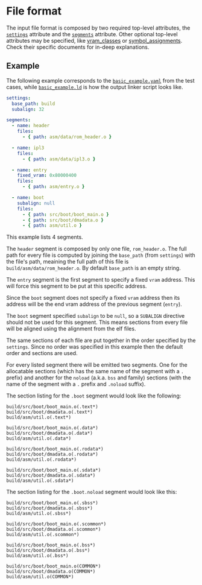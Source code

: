 # File format

The input file format is composed by two required top-level attributes, the
[`settings`](settings.md) attribute and the [`segments`](segments.md)
attribute. Other optional top-level attributes may be specified, like
[vram_classes](vram_classes.md) or [symbol_assignments](symbol_assignments.md).
Check their specific documents for in-deep explanations.

## Example

The following example corresponds to the
[`basic_example.yaml`](../../tests_cases/basic_example.yaml) from the test
cases, while
[`basic_example.ld`](../../tests_cases/basic_example.ld) is how the output
linker script looks like.

```yaml
settings:
  base_path: build
  subalign: 32

segments:
  - name: header
    files:
      - { path: asm/data/rom_header.o }

  - name: ipl3
    files:
      - { path: asm/data/ipl3.o }

  - name: entry
    fixed_vram: 0x80000400
    files:
      - { path: asm/entry.o }

  - name: boot
    subalign: null
    files:
      - { path: src/boot/boot_main.o }
      - { path: src/boot/dmadata.o }
      - { path: asm/util.o }
```

This example lists 4 segments.

The `header` segment is composed by only one file, `rom_header.o`. The full
path for every file is computed by joining the `base_path` (from `settings`)
with the file's path, meaining the full path of this file is
`build/asm/data/rom_header.o`. By default `base_path` is an empty string.

The `entry` segment is the first segment to specify a fixed `vram` address.
This will force this segment to be put at this specific address.

Since the `boot` segment does not specify a fixed `vram` address then its
address will be the end vram address of the previous segment (`entry`).

The `boot` segment specified `subalign` to be `null`, so a `SUBALIGN` directive
should not be used for this segment. This means sections from every file will
be aligned using the alignment from the elf files.

The same sections of each file are put together in the order specified by the
`settings`. Since no order was specified in this example then the default order
and sections are used.

For every listed segment there will be emitted two segments. One for the
allocatable sections (which has the same name of the segment with a `.` prefix)
and another for the `noload` (a.k.a. `bss` and family) sections (with the name
of the segment with a `.` prefix and `.noload` suffix).

The section listing for the `.boot` segment would look like the following:

```ld
build/src/boot/boot_main.o(.text*)
build/src/boot/dmadata.o(.text*)
build/asm/util.o(.text*)

build/src/boot/boot_main.o(.data*)
build/src/boot/dmadata.o(.data*)
build/asm/util.o(.data*)

build/src/boot/boot_main.o(.rodata*)
build/src/boot/dmadata.o(.rodata*)
build/asm/util.o(.rodata*)

build/src/boot/boot_main.o(.sdata*)
build/src/boot/dmadata.o(.sdata*)
build/asm/util.o(.sdata*)
```

The section listing for the `.boot.noload` segment would look like this:

```ld
build/src/boot/boot_main.o(.sbss*)
build/src/boot/dmadata.o(.sbss*)
build/asm/util.o(.sbss*)

build/src/boot/boot_main.o(.scommon*)
build/src/boot/dmadata.o(.scommon*)
build/asm/util.o(.scommon*)

build/src/boot/boot_main.o(.bss*)
build/src/boot/dmadata.o(.bss*)
build/asm/util.o(.bss*)

build/src/boot/boot_main.o(COMMON*)
build/src/boot/dmadata.o(COMMON*)
build/asm/util.o(COMMON*)
```
